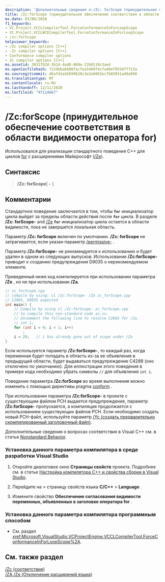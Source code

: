 ```yaml
---
description: 'Дополнительные сведения о:/Zc: forScope (принудительное соответствие в области действия цикла)'
title: /Zc:forScope (принудительное обеспечение соответствия в области видимости оператора for)
ms.date: 03/06/2018
f1_keywords:
- VC.Project.VCCLCompilerTool.ForceConformanceInForLoopScope
- VC.Project.VCCLWCECompilerTool.ForceConformanceInForLoopScope
- /zc:forScope
helpviewer_keywords:
- /Zc compiler options [C++]
- -Zc compiler options [C++]
- Conformance compiler options
- Zc compiler options [C++]
ms.assetid: 3031f02d-3b14-4ad0-869e-22b0110c3aed
ms.openlocfilehash: 7124bba6608facfea546974cfa40ef9556ff713a
ms.sourcegitcommit: d6af41e42699628c3e2e6063ec7b03931a49a098
ms.translationtype: MT
ms.contentlocale: ru-RU
ms.lasthandoff: 12/11/2020
ms.locfileid: "97114667"
---
```

# <a name="zcforscope-force-conformance-in-for-loop-scope"></a>/Zc:forScope (принудительное обеспечение соответствия в области видимости оператора for)

Использовался для реализации стандартного поведения C++ для циклов [for](../../cpp/for-statement-cpp.md) с расширениями Майкрософт ([/Ze](za-ze-disable-language-extensions.md)).

## <a name="syntax"></a>Синтаксис

> **/Zc: forScope**[ **-** ]

## <a name="remarks"></a>Комментарии

Стандартное поведение заключается в том, чтобы **`for`** инициализатор цикла выйдет за пределы области действия после **`for`** цикла. В разделе **/Zc: forScope-** and [/Ze](za-ze-disable-language-extensions.md) **`for`** инициализатор цикла остается в области видимости, пока не завершится локальная область.

Параметр **/Zc: forScope** включен по умолчанию. **/Zc: forScope** не затрагивается, если указан параметр [/permissive-](permissive-standards-conformance.md) .

Параметр **/Zc:forScope-** не рекомендуется к использованию и будет удален в одном из следующих выпусков. Использование **/Zc:forScope-** приводит к созданию предупреждения D9035 о нерекомендуемом элементе.

Приведенный ниже код компилируется при использовании параметра **/Ze** , но не при использовании **/Za**.

```cpp
// zc_forScope.cpp
// compile by using: cl /Zc:forScope- /Za zc_forScope.cpp
// C2065, D9035 expected
int main() {
    // Compile by using cl /Zc:forScope- zc_forScope.cpp
    // to compile this non-standard code as-is.
    // Uncomment the following line to resolve C2065 for /Za.
    // int i;
    for (int i = 0; i < 1; i++)
        ;
    i = 20;   // i has already gone out of scope under /Za
}
```

Если используется параметр **/Zc:forScope-**, то каждый раз, когда переменная будет попадать в область из-за ее объявления в предыдущей области, будет выдаваться предупреждение C4288 (оно отключено по умолчанию). Для иллюстрации этого поведения в примере кода необходимо убрать символы `//` для объявления `int i`.

Поведение параметра **/Zc:forScope** во время выполнения можно изменить с помощью директивы pragma [conform](../../preprocessor/conform.md) .

При использовании параметра **/Zc:forScope-** в проекте с существующим файлом PCH выдается предупреждение, параметр **/Zc:forScope-** пропускается, а компиляция продолжается c использованием существующих файлов PCH. Если необходимо создать новый PCH-файл, используйте параметр [/Yc (создать предварительно скомпилированный заголовочный файл)](yc-create-precompiled-header-file.md).

Дополнительные сведения о вопросах соответствия в Visual C++ см. в статье [Nonstandard Behavior](../../cpp/nonstandard-behavior.md).

### <a name="to-set-this-compiler-option-in-the-visual-studio-development-environment"></a>Установка данного параметра компилятора в среде разработки Visual Studio

1. Откройте диалоговое окно **Страницы свойств** проекта. Подробнее см. в статье [Настройка компилятора C++ и свойства сборки в Visual Studio](../working-with-project-properties.md).

1. Перейдите на   >  страницу свойств языка **C/C++**  >  **Language** .

1. Измените свойство **Обеспечение согласования видимости переменных, объявленных в заголовке оператора for** .

### <a name="to-set-this-compiler-option-programmatically"></a>Установка данного параметра компилятора программным способом

- См. раздел <xref:Microsoft.VisualStudio.VCProjectEngine.VCCLCompilerTool.ForceConformanceInForLoopScope%2A>.

## <a name="see-also"></a>См. также раздел

[/Zc (соответствие)](zc-conformance.md)<br/>
[/ZA,/Ze (Отключение расширений языка)](za-ze-disable-language-extensions.md)<br/>
